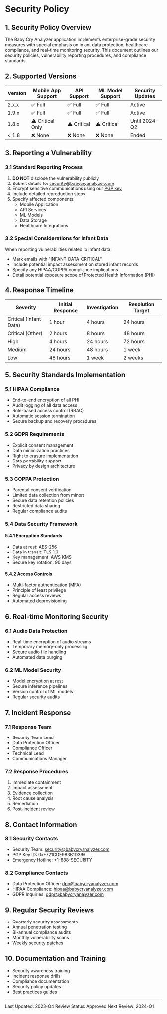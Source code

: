 # Security Policy

## 1. Security Policy Overview

The Baby Cry Analyzer application implements enterprise-grade security measures with special emphasis on infant data protection, healthcare compliance, and real-time monitoring security. This document outlines our security policies, vulnerability reporting procedures, and compliance standards.

## 2. Supported Versions

| Version | Mobile App Support | API Support | ML Model Support | Security Updates |
|---------|-------------------|-------------|------------------|------------------|
| 2.x.x   | ✅ Full          | ✅ Full     | ✅ Full         | Active          |
| 1.9.x   | ✅ Full          | ✅ Full     | ✅ Full         | Active          |
| 1.8.x   | ⚠️ Critical Only | ⚠️ Critical | ⚠️ Critical     | Until 2024-Q2   |
| < 1.8   | ❌ None          | ❌ None     | ❌ None         | Ended           |

## 3. Reporting a Vulnerability

### 3.1 Standard Reporting Process

1. **DO NOT** disclose the vulnerability publicly
2. Submit details to: security@babycryanalyzer.com
3. Encrypt sensitive communications using our [PGP key](security-key.asc)
4. Include detailed reproduction steps
5. Specify affected components:
   - Mobile Application
   - API Services
   - ML Models
   - Data Storage
   - Healthcare Integrations

### 3.2 Special Considerations for Infant Data

When reporting vulnerabilities related to infant data:
- Mark emails with "INFANT-DATA-CRITICAL"
- Include potential impact assessment on stored infant records
- Specify any HIPAA/COPPA compliance implications
- Detail potential exposure scope of Protected Health Information (PHI)

## 4. Response Timeline

| Severity | Initial Response | Investigation | Resolution Target |
|----------|-----------------|---------------|-------------------|
| Critical (Infant Data) | 1 hour | 4 hours | 24 hours |
| Critical (Other) | 2 hours | 8 hours | 48 hours |
| High | 4 hours | 24 hours | 72 hours |
| Medium | 24 hours | 48 hours | 1 week |
| Low | 48 hours | 1 week | 2 weeks |

## 5. Security Standards Implementation

### 5.1 HIPAA Compliance
- End-to-end encryption of all PHI
- Audit logging of all data access
- Role-based access control (RBAC)
- Automatic session termination
- Secure backup and recovery procedures

### 5.2 GDPR Requirements
- Explicit consent management
- Data minimization practices
- Right to erasure implementation
- Data portability support
- Privacy by design architecture

### 5.3 COPPA Protection
- Parental consent verification
- Limited data collection from minors
- Secure data retention policies
- Restricted data sharing
- Regular compliance audits

### 5.4 Data Security Framework

#### 5.4.1 Encryption Standards
- Data at rest: AES-256
- Data in transit: TLS 1.3
- Key management: AWS KMS
- Secure key rotation: 90 days

#### 5.4.2 Access Controls
- Multi-factor authentication (MFA)
- Principle of least privilege
- Regular access reviews
- Automated deprovisioning

## 6. Real-time Monitoring Security

### 6.1 Audio Data Protection
- Real-time encryption of audio streams
- Temporary memory-only processing
- Secure audio file handling
- Automated data purging

### 6.2 ML Model Security
- Model encryption at rest
- Secure inference pipelines
- Version control of ML models
- Regular security audits

## 7. Incident Response

### 7.1 Response Team
- Security Team Lead
- Data Protection Officer
- Compliance Officer
- Technical Lead
- Communications Manager

### 7.2 Response Procedures
1. Immediate containment
2. Impact assessment
3. Evidence collection
4. Root cause analysis
5. Remediation
6. Post-incident review

## 8. Contact Information

### 8.1 Security Contacts
- Security Team: security@babycryanalyzer.com
- PGP Key ID: 0xF721CDE983B1D396
- Emergency Hotline: +1-888-SECURITY

### 8.2 Compliance Contacts
- Data Protection Officer: dpo@babycryanalyzer.com
- HIPAA Compliance: hipaa@babycryanalyzer.com
- GDPR Inquiries: gdpr@babycryanalyzer.com

## 9. Regular Security Reviews

- Quarterly security assessments
- Annual penetration testing
- Bi-annual compliance audits
- Monthly vulnerability scans
- Weekly security patches

## 10. Documentation and Training

- Security awareness training
- Incident response drills
- Compliance documentation
- Security policy updates
- Best practices guides

---

Last Updated: 2023-Q4
Review Status: Approved
Next Review: 2024-Q1